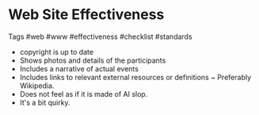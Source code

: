 # Web Site Effectiveness

Tags #web #www #effectiveness #checklist #standards

* copyright is up to date
* Shows photos and details of the participants
* Includes a narrative of actual events
* Includes links to relevant external resources or definitions ~ Preferably Wikipedia.
* Does not feel as if it is made of AI slop.
* It's a bit quirky.
